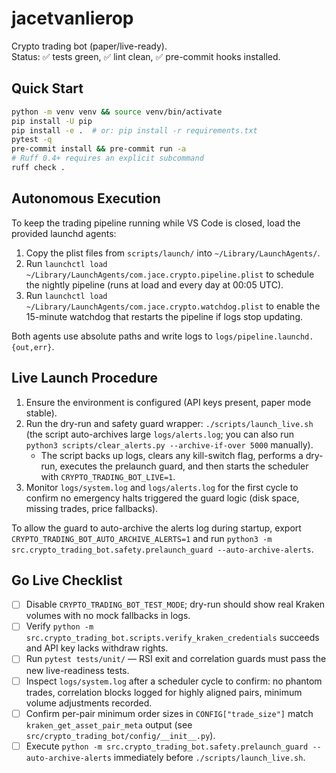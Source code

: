 # jacetvanlierop

Crypto trading bot (paper/live-ready).  
Status: ✅ tests green, ✅ lint clean, ✅ pre-commit hooks installed.

## Quick Start
```bash
python -m venv venv && source venv/bin/activate
pip install -U pip
pip install -e .  # or: pip install -r requirements.txt
pytest -q
pre-commit install && pre-commit run -a
# Ruff 0.4+ requires an explicit subcommand
ruff check .
```

## Autonomous Execution

To keep the trading pipeline running while VS Code is closed, load the provided launchd agents:

1. Copy the plist files from `scripts/launch/` into `~/Library/LaunchAgents/`.
2. Run `launchctl load ~/Library/LaunchAgents/com.jace.crypto.pipeline.plist` to schedule the nightly pipeline (runs at load and every day at 00:05 UTC).
3. Run `launchctl load ~/Library/LaunchAgents/com.jace.crypto.watchdog.plist` to enable the 15-minute watchdog that restarts the pipeline if logs stop updating.

Both agents use absolute paths and write logs to `logs/pipeline.launchd.{out,err}`.

## Live Launch Procedure

1. Ensure the environment is configured (API keys present, paper mode stable).
2. Run the dry-run and safety guard wrapper: `./scripts/launch_live.sh` (the script auto-archives large `logs/alerts.log`; you can also run `python3 scripts/clear_alerts.py --archive-if-over 5000` manually).
   - The script backs up logs, clears any kill-switch flag, performs a dry-run, executes the prelaunch guard, and then starts the scheduler with `CRYPTO_TRADING_BOT_LIVE=1`.
3. Monitor `logs/system.log` and `logs/alerts.log` for the first cycle to confirm no emergency halts triggered the guard logic (disk space, missing trades, price fallbacks).

To allow the guard to auto-archive the alerts log during startup, export `CRYPTO_TRADING_BOT_AUTO_ARCHIVE_ALERTS=1` and run `python3 -m src.crypto_trading_bot.safety.prelaunch_guard --auto-archive-alerts`.

## Go Live Checklist

- [ ] Disable `CRYPTO_TRADING_BOT_TEST_MODE`; dry-run should show real Kraken volumes with no mock fallbacks in logs.
- [ ] Verify `python -m src.crypto_trading_bot.scripts.verify_kraken_credentials` succeeds and API key lacks withdraw rights.
- [ ] Run `pytest tests/unit/` — RSI exit and correlation guards must pass the new live-readiness tests.
- [ ] Inspect `logs/system.log` after a scheduler cycle to confirm: no phantom trades, correlation blocks logged for highly aligned pairs, minimum volume adjustments recorded.
- [ ] Confirm per-pair minimum order sizes in `CONFIG["trade_size"]` match `kraken_get_asset_pair_meta` output (see `src/crypto_trading_bot/config/__init__.py`).
- [ ] Execute `python -m src.crypto_trading_bot.safety.prelaunch_guard --auto-archive-alerts` immediately before `./scripts/launch_live.sh`.
